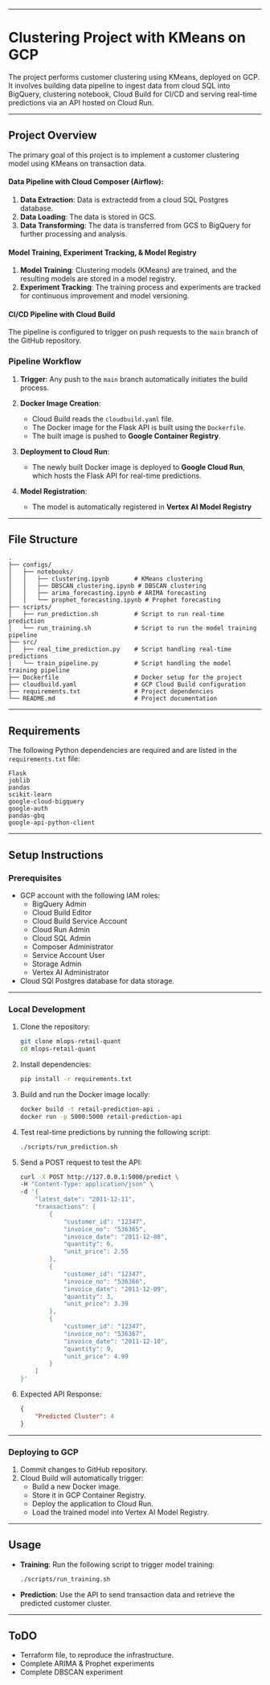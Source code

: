 
---

# Clustering Project with KMeans on GCP

The project performs customer clustering using KMeans, deployed on GCP. It involves building data pipeline to ingest data from cloud SQL into BigQuery, clustering notebook, Cloud Build for CI/CD and serving real-time predictions via an API hosted on Cloud Run.

---
## Project Overview

The primary goal of this project is to implement a customer clustering model using KMeans on transaction data. 

#### Data Pipeline with Cloud Composer (Airflow):

1. **Data Extraction**: Data is extractedd from a cloud SQL Postgres database.
2. **Data Loading**: The data is stored in GCS.
3. **Data Transforming**: The data is transferred from GCS to BigQuery for further processing and analysis.

#### Model Training, Experiment Tracking, & Model Registry 

1. **Model Training**: Clustering models (KMeans) are trained, and the resulting models are stored in a model registry.
2. **Experiment Tracking**: The training process and experiments are tracked for continuous improvement and model versioning.

#### CI/CD Pipeline with Cloud Build

The pipeline is configured to trigger on push requests to the `main` branch of the GitHub repository.

### Pipeline Workflow

1. **Trigger**: Any push to the `main` branch automatically initiates the build process.

2. **Docker Image Creation**:
   - Cloud Build reads the `cloudbuild.yaml` file.
   - The Docker image for the Flask API is built using the `Dockerfile`.
   - The built image is pushed to **Google Container Registry**.

3. **Deployment to Cloud Run**:
   - The newly built Docker image is deployed to **Google Cloud Run**, which hosts the Flask API for real-time predictions.

4. **Model Registration**:
   - The model is automatically registered in **Vertex AI Model Registry**

---
## File Structure

```
.
├── configs/
│   ├── notebooks/
│   │   ├── clustering.ipynb       # KMeans clustering
│   │   ├── DBSCAN_clustering.ipynb # DBSCAN clustering
│   │   ├── arima_forecasting.ipynb # ARIMA forecasting
│   │   └── prophet_forecasting.ipynb # Prophet forecasting
├── scripts/
│   ├── run_prediction.sh          # Script to run real-time prediction
│   └── run_training.sh            # Script to run the model training pipeline
├── src/
│   ├── real_time_prediction.py    # Script handling real-time predictions
│   └── train_pipeline.py          # Script handling the model training pipeline
├── Dockerfile                     # Docker setup for the project
├── cloudbuild.yaml                # GCP Cloud Build configuration
├── requirements.txt               # Project dependencies
└── README.md                      # Project documentation
```
---
## Requirements

The following Python dependencies are required and are listed in the `requirements.txt` file:

```
Flask
joblib
pandas
scikit-learn
google-cloud-bigquery
google-auth
pandas-gbq
google-api-python-client
```
---
## Setup Instructions

### Prerequisites

- GCP account with the following IAM roles:
  - BigQuery Admin
  - Cloud Build Editor
  - Cloud Build Service Account
  - Cloud Run Admin
  - Cloud SQL Admin
  - Composer Administrator
  - Service Account User
  - Storage Admin
  - Vertex AI Administrator
- Cloud SQl Postgres database for data storage.

---
### Local Development

1. Clone the repository:

   ```bash
   git clone mlops-retail-quant
   cd mlops-retail-quant
   ```

2. Install dependencies:

   ```bash
   pip install -r requirements.txt
   ```

3. Build and run the Docker image locally:

   ```bash
   docker build -t retail-prediction-api .
   docker run -p 5000:5000 retail-prediction-api
   ```

4. Test real-time predictions by running the following script:

   ```bash
   ./scripts/run_prediction.sh
   ```

5. Send a POST request to test the API:

   ```bash
   curl -X POST http://127.0.0.1:5000/predict \
   -H "Content-Type: application/json" \
   -d '{
       "latest_date": "2011-12-11",
       "transactions": [
           {
               "customer_id": "12347",
               "invoice_no": "536365",
               "invoice_date": "2011-12-08",
               "quantity": 6,
               "unit_price": 2.55
           },
           {
               "customer_id": "12347",
               "invoice_no": "536366",
               "invoice_date": "2011-12-09",
               "quantity": 3,
               "unit_price": 3.39
           },
           {
               "customer_id": "12347",
               "invoice_no": "536367",
               "invoice_date": "2011-12-10",
               "quantity": 9,
               "unit_price": 4.99
           }
       ]
   }'
   ```

6. Expected API Response:

   ```json
   {
       "Predicted Cluster": 4
   }
   ```
---
### Deploying to GCP

1. Commit changes to GitHub repository.
2. Cloud Build will automatically trigger:
   - Build a new Docker image.
   - Store it in GCP Container Registry.
   - Deploy the application to Cloud Run.
   - Load the trained model into Vertex AI Model Registry.

---
## Usage

- **Training**: Run the following script to trigger model training:

  ```bash
  ./scripts/run_training.sh
  ```

- **Prediction**: Use the API to send transaction data and retrieve the predicted customer cluster.

---
## ToDO

- Terraform file, to reproduce the infrastructure.
- Complete ARIMA & Prophet experiments
- Complete DBSCAN experiment